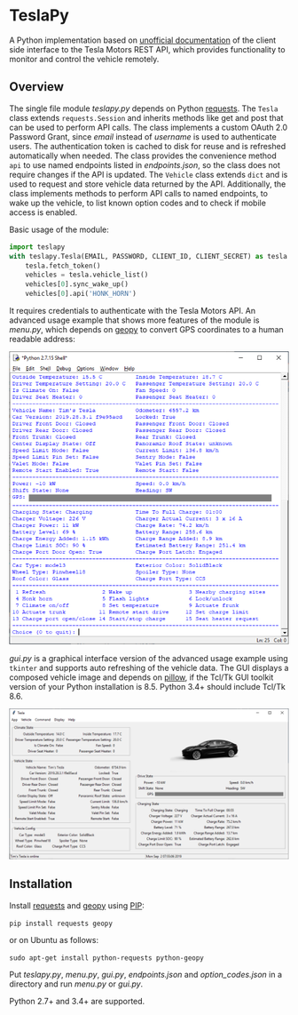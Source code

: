 # TeslaPy

A Python implementation based on [unofficial documentation](https://tesla-api.timdorr.com/) of the client side interface to the Tesla Motors REST API, which provides functionality to monitor and control the vehicle remotely.

## Overview

The single file module *teslapy.py* depends on Python [requests](https://pypi.org/project/requests/). The `Tesla` class extends `requests.Session` and inherits methods like get and post that can be used to perform API calls. The class implements a custom OAuth 2.0 Password Grant, since *email* instead of *username* is used to authenticate users. The authentication token is cached to disk for reuse and is refreshed automatically when needed. The class provides the convenience method `api` to use named endpoints listed in *endpoints.json*, so the class does not require changes if the API is updated. The `Vehicle` class extends `dict` and is used to request and store vehicle data returned by the API. Additionally, the class implements methods to perform API calls to named endpoints, to wake up the vehicle, to list known option codes and to check if mobile access is enabled.

Basic usage of the module:

```python
import teslapy
with teslapy.Tesla(EMAIL, PASSWORD, CLIENT_ID, CLIENT_SECRET) as tesla:
	tesla.fetch_token()
	vehicles = tesla.vehicle_list()
	vehicles[0].sync_wake_up()
	vehicles[0].api('HONK_HORN')
```

It requires credentials to authenticate with the Tesla Motors API. An advanced usage example that shows more features of the module is *menu.py*, which depends on [geopy](https://pypi.org/project/geopy/) to convert GPS coordinates to a human readable address:

![](media/menu.png)

*gui.py* is a graphical interface version of the advanced usage example using `tkinter` and supports auto refreshing of the vehicle data. The GUI displays a composed vehicle image and depends on [pillow](https://pypi.org/project/Pillow/), if the Tcl/Tk GUI toolkit version of your Python installation is 8.5. Python 3.4+ should include Tcl/Tk 8.6.

![](media/gui.png)

## Installation

Install [requests](https://pypi.org/project/requests/) and [geopy](https://pypi.org/project/geopy/) using [PIP](https://pypi.org/project/pip/):

`pip install requests geopy`

or on Ubuntu as follows:

`sudo apt-get install python-requests python-geopy`

Put *teslapy.py*, *menu.py*, *gui.py*, *endpoints.json* and *option_codes.json* in a directory and run *menu.py* or *gui.py*.

Python 2.7+ and 3.4+ are supported.